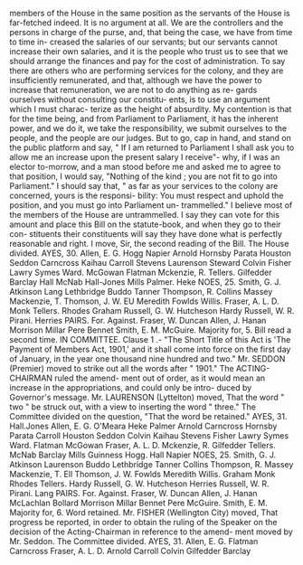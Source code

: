 members of the House in the same position as the servants of the House is far-fetched indeed. It is no argument at all. We are the controllers and the persons in charge of the purse, and, that being the case, we have from time to time in- creased the salaries of our servants; but our servants cannot increase their own salaries, and it is the people who trust us to see that we should arrange the finances and pay for the cost of administration. To say there are others who are performing services for the colony, and they are insufficiently remunerated, and that, although we have the power to increase that remuneration, we are not to do anything as re- gards ourselves without consulting our constitu- ents, is to use an argument which I must charac- terize as the height of absurdity. My contention is that for the time being, and from Parliament to Parliament, it has the inherent power, and we do it, we take the responsibility, we submit ourselves to the people, and the people are our judges. But to go, cap in hand, and stand on the public platform and say, " If I am returned to Parliament I shall ask you to allow me an increase upon the present salary I receive"- why, if I was an elector to-morrow, and a man stood before me and asked me to agree to that position, I would say, "Nothing of the kind ; you are not fit to go into Parliament." I should say that, " as far as your services to the colony are concerned, yours is the responsi- bility: You must respect and uphold the position, and you must go into Parliament un- trammelled." I believe most of the members of the House are untrammelled. I say they can vote for this amount and place this Bill on the statute-book, and when they go to their con- stituents their constituents will say they have done what is perfectly reasonable and right. I move, Sir, the second reading of the Bill. The House divided. AYES, 30. Allen, E. G. Hogg Napier Arnold Hornsby Parata Houston Seddon Carncross Kaihau Carroll Stevens Laurenson Steward Colvin Fisher Lawry Symes Ward. McGowan Flatman Mckenzie, R. Tellers. Gilfedder Barclay Hall McNab Hall-Jones Mills Palmer. Heke NOES, 25. Smith, G. J. Atkinson Lang Lethbridge Buddo Tanner Thompson, R. Collins Massey Mackenzie, T. Thomson, J. W. EU Meredith Fowlds Willis. Fraser, A. L. D. Monk Tellers. Rhodes Graham Russell, G. W. Hutcheson Hardy Russell, W. R. Pirani. Herries PAIRS. For. Against. Fraser, W. Duncan Allen, J. Hanan Morrison Millar Pere Bennet Smith, E. M. McGuire. Majority for, 5. Bill read a second time. IN COMMITTEE. Clause 1 .- "The Short Title of this Act is 'The Payment of Members Act, 1901,' and it shall come into force on the first day of January, in the year one thousand nine hundred and two." Mr. SEDDON (Premier) moved to strike out all the words after " 1901." The ACTING-CHAIRMAN ruled the amend- ment out of order, as it would mean an increase in the appropriations, and could only be intro- duced by Governor's message. Mr. LAURENSON (Lyttelton) moved, That the word " two " be struck out, with a view to inserting the word " three." The Committee divided on the question, "That the word be retained." AYES, 31. Hall.Jones Allen, E. G. O'Meara Heke Palmer Arnold Carncross Hornsby Parata Carroll Houston Seddon Colvin Kaihau Stevens Fisher Lawry Symes Ward. Flatman McGowan Fraser, A. L. D. Mckenzie, R. Gilfedder Tellers. McNab Barclay Mills Guinness Hogg. Hall Napier NOES, 25. Smith, G. J. Atkinson Laurenson Buddo Lethbridge Tanner Collins Thompson, R. Massey Mackenzie, T. Ell Thomson, J. W. Fowlds Meredith Willis. Graham Monk Rhodes Tellers. Hardy Russell, G. W. Hutcheson Herries Russell, W. R. Pirani. Lang PAIRS. For. Against. Fraser, W. Duncan Allen, J. Hanan McLachlan Bollard Morrison Millar Bennet Pere McGuire. Smith, E. M. Majority for, 6. Word retained. Mr. FISHER (Wellington City) moved, That progress be reported, in order to obtain the ruling of the Speaker on the decision of the Acting-Chairman in reference to the amend- ment moved by Mr. Seddon. The Committee divided. AYES, 31. Allen, E. G. Flatman Carncross Fraser, A. L. D. Arnold Carroll Colvin Gilfedder Barclay 
